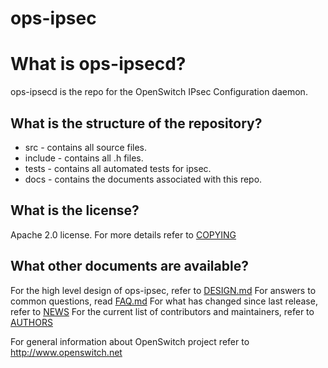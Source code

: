 # ops-ipsec

#  What is ops-ipsecd?
ops-ipsecd is the repo for the OpenSwitch IPsec Configuration daemon.

## What is the structure of the repository?
* src - contains all source files.
* include - contains all .h files.
* tests - contains all automated tests for ipsec.
* docs - contains the documents associated with this repo.

## What is the license?
Apache 2.0 license. For more details refer to [COPYING](http://git.openswitch.net/cgit/openswitch/ops-ipsec/tree/COPYING)

## What other documents are available?
For the high level design of ops-ipsec, refer to [DESIGN.md](http://git.openswitch.net/cgit/openswitch/ops-ipsec/tree/DESIGN.md)
For answers to common questions, read [FAQ.md](http://git.openswitch.net/cgit/openswitch/ops-ipsec/tree/FAQ.md)
For what has changed since last release, refer to [NEWS](http://git.openswitch.net/cgit/openswitch/ops-ipsec/tree/NEWS)
For the current list of contributors and maintainers, refer to [AUTHORS](http://git.openswitch.net/cgit/openswitch/ops-ipsec/tree/AUTHORS)

For general information about OpenSwitch project refer to http://www.openswitch.net
